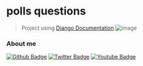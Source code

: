 # polls questions

>Project using [Django Documentation](https://docs.djangoproject.com/en/3.1/intro/tutorial01/)
![image](https://user-images.githubusercontent.com/47464347/100911747-60ec8800-34ae-11eb-9fef-881cb0707bb7.png)

### About me
[![Github Badge](https://img.shields.io/badge/-Github-000?style=flat-square&logo=Github&logoColor=white&link=https://github.com/fagnerpsantos)](https://github.com/Trallerd)
[![Twitter Badge](https://img.shields.io/badge/-Twitter-1ca0f1?style=flat-square&labelColor=1ca0f1&logo=twitter&logoColor=white&link=https://twitter.com/trallerd)](https://twitter.com/trallerd)
[![Youtube Badge](https://img.shields.io/badge/-YouTube-ff0000?style=flat-square&labelColor=ff0000&logo=youtube&logoColor=white&link=https://www.youtube.com/channel/UCHmlPQF6AVr3y7fj7TE-7Hw)](https://www.youtube.com/channel/UCHmlPQF6AVr3y7fj7TE-7Hw)

